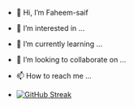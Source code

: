 - 👋 Hi, I’m Faheem-saif
- 👀 I’m interested in ...
- 🌱 I’m currently learning ...
- 💞️ I’m looking to collaborate on ...
- 📫 How to reach me ...

- [![GitHub Streak](https://streak-stats.demolab.com/?user=Faheem-saif&theme=dark)](https://git.io/streak-stats)

